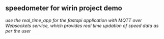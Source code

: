 ## speedometer for wirin project demo

*use the real_time_app for the fastapi application with MQTT over Websockets service, which provides real time updation of speed data as per the user*
